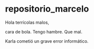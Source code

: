 # repositorio_marcelo

Hola terrícolas malos,

cara de bola.
Tengo hambre.
Que mal.

Karla cometió un grave error informático.
